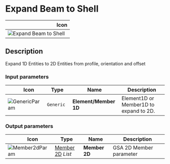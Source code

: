 # Expand Beam to Shell
<!--- This file has been auto-generated, do not change it manually! Edit the generator here: https://github.com/arup-group/GSA-Grasshopper/tree/main/DocsGeneration --->

|<img width="150"/> Icon |
| ----------- |
|![Expand Beam to Shell](./images/ExpandBeamToShell.png) |

## Description

Expand 1D Entities to 2D Entities from profile, orientation and offset

### Input parameters

|<img width="20"/> Icon |<img width="200"/> Type |<img width="200"/> Name |<img width="1000"/> Description |
| ----------- | ----------- | ----------- | ----------- |
|![GenericParam](./images/GenericParam.png) |`Generic` |**Element/Member 1D** |Element1D or Member1D to expand to 2D. |

### Output parameters

|<img width="20"/> Icon |<img width="200"/> Type |<img width="200"/> Name |<img width="1000"/> Description |
| ----------- | ----------- | ----------- | ----------- |
|![Member2dParam](./images/Member2dParam.png) |[Member 2D](gsagh-member-2d-parameter.md) _List_ |**Member 2D** |GSA 2D Member parameter |
